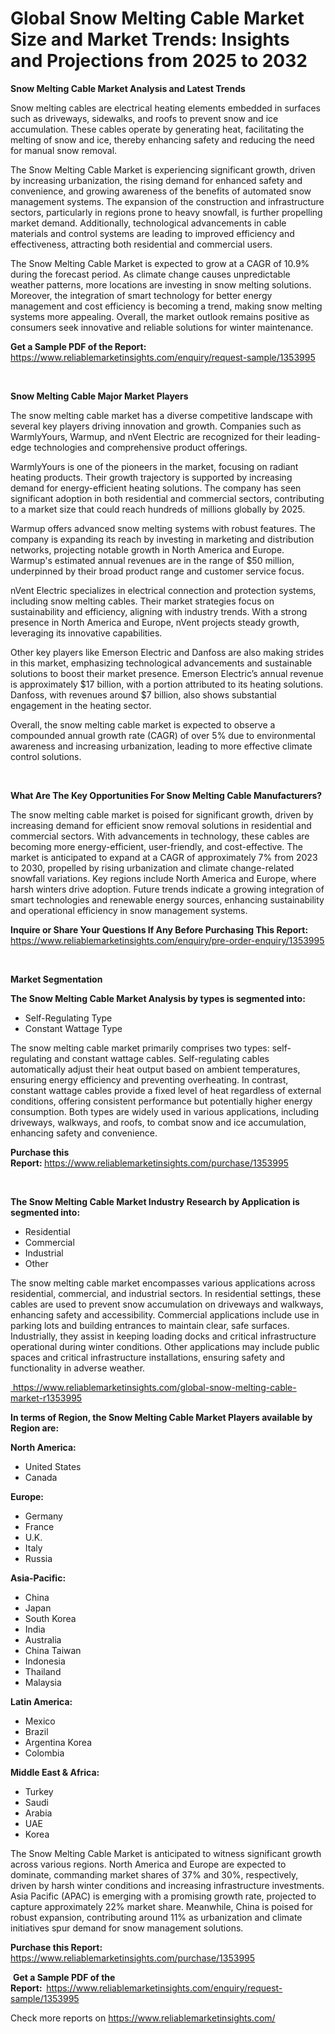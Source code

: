 <p><h1>Global Snow Melting Cable Market Size and Market Trends: Insights and Projections from 2025 to 2032</h1></p><p><strong>Snow Melting Cable Market Analysis and Latest Trends</strong></p>
<p><p>Snow melting cables are electrical heating elements embedded in surfaces such as driveways, sidewalks, and roofs to prevent snow and ice accumulation. These cables operate by generating heat, facilitating the melting of snow and ice, thereby enhancing safety and reducing the need for manual snow removal.</p><p>The Snow Melting Cable Market is experiencing significant growth, driven by increasing urbanization, the rising demand for enhanced safety and convenience, and growing awareness of the benefits of automated snow management systems. The expansion of the construction and infrastructure sectors, particularly in regions prone to heavy snowfall, is further propelling market demand. Additionally, technological advancements in cable materials and control systems are leading to improved efficiency and effectiveness, attracting both residential and commercial users.</p><p>The Snow Melting Cable Market is expected to grow at a CAGR of 10.9% during the forecast period. As climate change causes unpredictable weather patterns, more locations are investing in snow melting solutions. Moreover, the integration of smart technology for better energy management and cost efficiency is becoming a trend, making snow melting systems more appealing. Overall, the market outlook remains positive as consumers seek innovative and reliable solutions for winter maintenance.</p></p>
<p><strong>Get a Sample PDF of the Report:&nbsp;</strong> <a href="https://www.reliablemarketinsights.com/enquiry/request-sample/1353995?utm_campaign=3274&utm_medium=2&utm_source=Github&utm_content=ia&utm_term=07042025&utm_id=snow-melting-cable">https://www.reliablemarketinsights.com/enquiry/request-sample/1353995</a></p>
<p>&nbsp;</p>
<p><strong>Snow Melting Cable Major Market Players</strong></p>
<p><p>The snow melting cable market has a diverse competitive landscape with several key players driving innovation and growth. Companies such as WarmlyYours, Warmup, and nVent Electric are recognized for their leading-edge technologies and comprehensive product offerings.</p><p>WarmlyYours is one of the pioneers in the market, focusing on radiant heating products. Their growth trajectory is supported by increasing demand for energy-efficient heating solutions. The company has seen significant adoption in both residential and commercial sectors, contributing to a market size that could reach hundreds of millions globally by 2025.</p><p>Warmup offers advanced snow melting systems with robust features. The company is expanding its reach by investing in marketing and distribution networks, projecting notable growth in North America and Europe. Warmup's estimated annual revenues are in the range of $50 million, underpinned by their broad product range and customer service focus.</p><p>nVent Electric specializes in electrical connection and protection systems, including snow melting cables. Their market strategies focus on sustainability and efficiency, aligning with industry trends. With a strong presence in North America and Europe, nVent projects steady growth, leveraging its innovative capabilities.</p><p>Other key players like Emerson Electric and Danfoss are also making strides in this market, emphasizing technological advancements and sustainable solutions to boost their market presence. Emerson Electric’s annual revenue is approximately $17 billion, with a portion attributed to its heating solutions. Danfoss, with revenues around $7 billion, also shows substantial engagement in the heating sector.</p><p>Overall, the snow melting cable market is expected to observe a compounded annual growth rate (CAGR) of over 5% due to environmental awareness and increasing urbanization, leading to more effective climate control solutions.</p></p>
<p>&nbsp;</p>
<p><strong>What Are The Key Opportunities For Snow Melting Cable Manufacturers?</strong></p>
<p><p>The snow melting cable market is poised for significant growth, driven by increasing demand for efficient snow removal solutions in residential and commercial sectors. With advancements in technology, these cables are becoming more energy-efficient, user-friendly, and cost-effective. The market is anticipated to expand at a CAGR of approximately 7% from 2023 to 2030, propelled by rising urbanization and climate change-related snowfall variations. Key regions include North America and Europe, where harsh winters drive adoption. Future trends indicate a growing integration of smart technologies and renewable energy sources, enhancing sustainability and operational efficiency in snow management systems.</p></p>
<p><strong>Inquire or Share Your Questions If Any Before Purchasing This Report:</strong> <a href="https://www.reliablemarketinsights.com/enquiry/pre-order-enquiry/1353995?utm_campaign=3274&utm_medium=2&utm_source=Github&utm_content=ia&utm_term=07042025&utm_id=snow-melting-cable">https://www.reliablemarketinsights.com/enquiry/pre-order-enquiry/1353995</a></p>
<p>&nbsp;</p>
<p><strong>Market Segmentation</strong></p>
<p><strong>The Snow Melting Cable Market Analysis by types is segmented into:</strong></p>
<p><ul><li>Self-Regulating Type</li><li>Constant Wattage Type</li></ul></p>
<p><p>The snow melting cable market primarily comprises two types: self-regulating and constant wattage cables. Self-regulating cables automatically adjust their heat output based on ambient temperatures, ensuring energy efficiency and preventing overheating. In contrast, constant wattage cables provide a fixed level of heat regardless of external conditions, offering consistent performance but potentially higher energy consumption. Both types are widely used in various applications, including driveways, walkways, and roofs, to combat snow and ice accumulation, enhancing safety and convenience.</p></p>
<p><strong>Purchase this Report:&nbsp;</strong><a href="https://www.reliablemarketinsights.com/purchase/1353995?utm_campaign=3274&utm_medium=2&utm_source=Github&utm_content=ia&utm_term=07042025&utm_id=snow-melting-cable">https://www.reliablemarketinsights.com/purchase/1353995</a></p>
<p>&nbsp;</p>
<p><strong>The Snow Melting Cable Market Industry Research by Application is segmented into:</strong></p>
<p><ul><li>Residential</li><li>Commercial</li><li>Industrial</li><li>Other</li></ul></p>
<p><p>The snow melting cable market encompasses various applications across residential, commercial, and industrial sectors. In residential settings, these cables are used to prevent snow accumulation on driveways and walkways, enhancing safety and accessibility. Commercial applications include use in parking lots and building entrances to maintain clear, safe surfaces. Industrially, they assist in keeping loading docks and critical infrastructure operational during winter conditions. Other applications may include public spaces and critical infrastructure installations, ensuring safety and functionality in adverse weather.</p></p>
<p><a href="https://www.reliablemarketinsights.com/global-snow-melting-cable-market-r1353995?utm_campaign=3274&utm_medium=2&utm_source=Github&utm_content=ia&utm_term=07042025&utm_id=snow-melting-cable">&nbsp;https://www.reliablemarketinsights.com/global-snow-melting-cable-market-r1353995</a></p>
<p><strong>In terms of Region, the Snow Melting Cable Market Players available by Region are:</strong></p>
<p>
    <p> <strong> North America: </strong>
        <ul>
            <li>United States</li>
            <li>Canada</li>
        </ul>
        </p> 
    <p> <strong> Europe: </strong>
        <ul>
            <li>Germany</li>
            <li>France</li>
            <li>U.K.</li>
            <li>Italy</li>
            <li>Russia</li>
        </ul>
        </p> 
    <p> <strong> Asia-Pacific: </strong>
        <ul>
            <li>China</li>
            <li>Japan</li>
            <li>South Korea</li>
            <li>India</li>
            <li>Australia</li>
            <li>China Taiwan</li>
            <li>Indonesia</li>
            <li>Thailand</li>
            <li>Malaysia</li>
        </ul>
        </p> 
    <p> <strong> Latin America: </strong>
        <ul>
            <li>Mexico</li>
            <li>Brazil</li>
            <li>Argentina Korea</li>
            <li>Colombia</li>
        </ul>
        </p> 
    <p> <strong> Middle East & Africa: </strong>
        <ul>
            <li>Turkey</li>
            <li>Saudi</li>
            <li>Arabia</li>
            <li>UAE</li>
            <li>Korea</li>
        </ul>
    </p>
    </p>
<p><p>The Snow Melting Cable Market is anticipated to witness significant growth across various regions. North America and Europe are expected to dominate, commanding market shares of 37% and 30%, respectively, driven by harsh winter conditions and increasing infrastructure investments. Asia Pacific (APAC) is emerging with a promising growth rate, projected to capture approximately 22% market share. Meanwhile, China is poised for robust expansion, contributing around 11% as urbanization and climate initiatives spur demand for snow management solutions.</p></p>
<p><strong>Purchase this Report: </strong><a href="https://www.reliablemarketinsights.com/purchase/1353995?utm_campaign=3274&utm_medium=2&utm_source=Github&utm_content=ia&utm_term=07042025&utm_id=snow-melting-cable">https://www.reliablemarketinsights.com/purchase/1353995</a></p>
<p>&nbsp;<strong>Get a Sample PDF of the Report:&nbsp;&nbsp;</strong><a href="https://www.reliablemarketinsights.com/enquiry/request-sample/1353995?utm_campaign=3274&utm_medium=2&utm_source=Github&utm_content=ia&utm_term=07042025&utm_id=snow-melting-cable">https://www.reliablemarketinsights.com/enquiry/request-sample/1353995</a></p>
<p><strong></strong></p>
<p>Check more reports on <a href="https://www.reliablemarketinsights.com/?utm_campaign=3274&utm_medium=2&utm_source=Github&utm_content=ia&utm_term=07042025&utm_id=snow-melting-cable">https://www.reliablemarketinsights.com/</a></p>